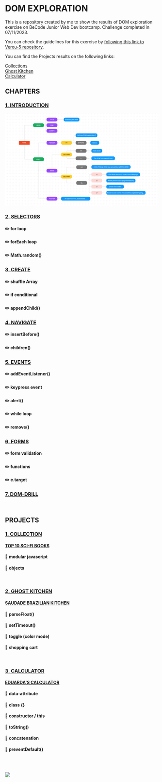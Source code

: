 # DOM EXPLORATION

This is a repository created by me to show the results of DOM exploration exercise on BeCode Junior Web Dev bootcamp. Challenge completed in 07/11/2023.

You can check the guidelines for this exercise by [following this link to Verou-5 repository](https://github.com/becodeorg/GNT-Verou-5/tree/main/1.The-Field/11.DOM-exploration).

You can find the Projects results on the following links:

[Collections](https://scificollection.netlify.app/)  
[Ghost Kitchen](https://saudadebraziliankitchen.netlify.app/)  
[Calculator](https://eduarda-calculator.netlify.app/)

## CHAPTERS

### [1. INTRODUCTION](https://github.com/becodeorg/GNT-Verou-5/tree/main/1.The-Field/11.DOM-exploration/1.Introduction)

<img src="images/DOMtree.png">


### [2. SELECTORS](https://github.com/becodeorg/GNT-Verou-5/tree/main/1.The-Field/11.DOM-exploration/2.Selectors)

#### ✏️ for loop
#### ✏️ forEach loop
#### ✏️ Math.random()


### [3. CREATE](https://github.com/becodeorg/GNT-Verou-5/tree/main/1.The-Field/11.DOM-exploration/3.Create)

#### ✏️ shuffle Array
#### ✏️ if conditional
#### ✏️ appendChild()

### [4. NAVIGATE](https://github.com/becodeorg/GNT-Verou-5/tree/main/1.The-Field/11.DOM-exploration/4.Navigate)

#### ✏️ insertBefore()
#### ✏️ children()


### [5. EVENTS](https://github.com/becodeorg/GNT-Verou-5/tree/main/1.The-Field/11.DOM-exploration/5.Events)

#### ✏️ addEventListener()
#### ✏️ keypress event
#### ✏️ alert()
#### ✏️ while loop
#### ✏️ remove()
 

### [6. FORMS](https://github.com/becodeorg/GNT-Verou-5/tree/main/1.The-Field/11.DOM-exploration/6.Forms)

#### ✏️ form validation
#### ✏️ functions
#### ✏️ e.target


### [7. DOM-DRILL](https://github.com/becodeorg/GNT-Verou-5/tree/main/1.The-Field/11.DOM-exploration/7.DOM-drill)

&nbsp;  

## PROJECTS

### [1. COLLECTION](https://github.com/becodeorg/GNT-Verou-5/tree/main/1.The-Field/11.DOM-exploration/Projects/1.Collection-project)

#### [TOP 10 SCI-FI BOOKS](https://scificollection.netlify.app/) 

#### 🌌  modular javascript
#### 🌌  objects

&nbsp;  

### [2. GHOST KITCHEN](https://github.com/becodeorg/GNT-Verou-5/tree/main/1.The-Field/11.DOM-exploration/Projects/2.Dark-kitchen-project)

#### [SAUDADE BRAZILIAN KITCHEN](https://saudadebraziliankitchen.netlify.app/)  

#### 🍴  parseFloat()
#### 🍴  setTimeout()  
#### 🍴  toggle (color mode)
#### 🍴  shopping cart
 
&nbsp;  

### [3. CALCULATOR](https://github.com/becodeorg/GNT-Verou-5/tree/main/1.The-Field/11.DOM-exploration/Projects/3.Calculator-project)

#### [EDUARDA'S CALCULATOR](https://eduarda-calculator.netlify.app/)

#### 🔬  data-attribute
#### 🔬  class {}
#### 🔬  constructor / this
#### 🔬  toString()
#### 🔬  concatenation
#### 🔬  preventDefault()  

&nbsp;  
&nbsp;  

![](https://media1.giphy.com/media/qropBhGS0bJmg/giphy.gif?cid=ecf05e47rwgypwiogfr596d298078byohtp9gvsurz4swwsc&ep=v1_gifs_search&rid=giphy.gif&ct=g)